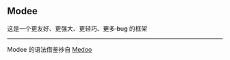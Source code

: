 ## Modee

这是一个更友好、更强大、更轻巧、<del>更多 bug</del> 的框架

---

Modee 的语法借鉴<del>抄</del>自 [Medoo](https://github.com/catfan/Medoo)
